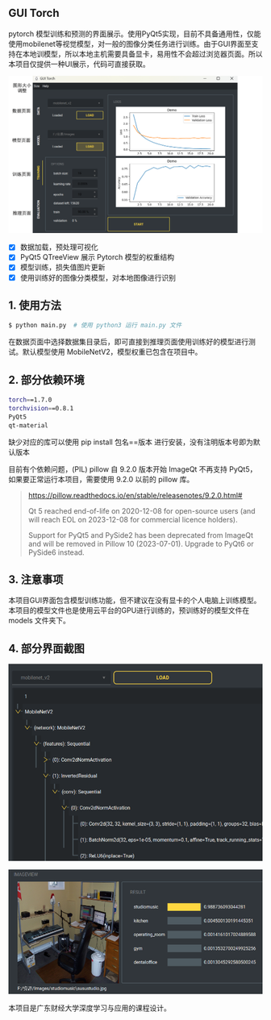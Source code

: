 ## GUI Torch

pytorch 模型训练和预测的界面展示。使用PyQt5实现，目前不具备通用性，仅能使用mobilenet等视觉模型，对一般的图像分类任务进行训练。由于GUI界面至支持在本地训模型，所以本地主机需要具备显卡，易用性不会超过浏览器页面。所以本项目仅提供一种UI展示，代码可直接获取。

![img](./images/main.png)

- [x] 数据加载，预处理可视化
- [x] PyQt5 QTreeView 展示 Pytorch 模型的权重结构
- [x] 模型训练，损失值图片更新
- [x] 使用训练好的图像分类模型，对本地图像进行识别

## 1. 使用方法
```bash
$ python main.py  # 使用 python3 运行 main.py 文件
```
在数据页面中选择数据集目录后，即可直接到推理页面使用训练好的模型进行测试。默认模型使用 MobileNetV2，模型权重已包含在项目中。

## 2. 部分依赖环境
```bash
torch==1.7.0
torchvision==0.8.1
PyQt5
qt-material
```
缺少对应的库可以使用 pip install 包名==版本 进行安装，没有注明版本号即为默认版本

目前有个依赖问题，(PIL) pillow 自 9.2.0 版本开始 ImageQt 不再支持 PyQt5，如果要正常运行本项目，需要使用 9.2.0 以前的 pillow 库。
> https://pillow.readthedocs.io/en/stable/releasenotes/9.2.0.html#
> 
> Qt 5 reached end-of-life on 2020-12-08 for open-source users (and will reach EOL on 2023-12-08 for commercial licence holders).
> 
> Support for PyQt5 and PySide2 has been deprecated from ImageQt and will be removed in Pillow 10 (2023-07-01). Upgrade to PyQt6 or PySide6 instead.


## 3. 注意事项
本项目GUI界面包含模型训练功能，但不建议在没有显卡的个人电脑上训练模型。本项目的模型文件也是使用云平台的GPU进行训练的，预训练好的模型文件在 models 文件夹下。

## 4. 部分界面截图

![model](./images/model.png)

![evaluate](./images/evaluate.png)

本项目是广东财经大学深度学习与应用的课程设计。
